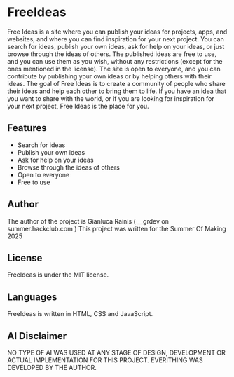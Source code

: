 # FreeIdeas
Free Ideas is a site where you can publish your ideas for projects, apps, and websites, and where you can find inspiration for your next project.
You can search for ideas, publish your own ideas, ask for help on your ideas, or just browse through the ideas of others.
The published ideas are free to use, and you can use them as you wish, without any restrictions (except for the ones mentioned in the license).
The site is open to everyone, and you can contribute by publishing your own ideas or by helping others with their ideas.
The goal of Free Ideas is to create a community of people who share their ideas and help each other to bring them to life.
If you have an idea that you want to share with the world, or if you are looking for inspiration for your next project, Free Ideas is the place for you.

## Features
- Search for ideas
- Publish your own ideas
- Ask for help on your ideas
- Browse through the ideas of others
- Open to everyone
- Free to use

## Author
The author of the project is Gianluca Rainis ( __grdev on summer.hackclub.com )
This project was written for the Summer Of Making 2025

## License
FreeIdeas is under the MIT license.

## Languages
FreeIdeas is written in HTML, CSS and JavaScript.

## AI Disclaimer
NO TYPE OF AI WAS USED AT ANY STAGE OF DESIGN, DEVELOPMENT OR ACTUAL IMPLEMENTATION FOR THIS PROJECT.
EVERITHING WAS DEVELOPED BY THE AUTHOR.